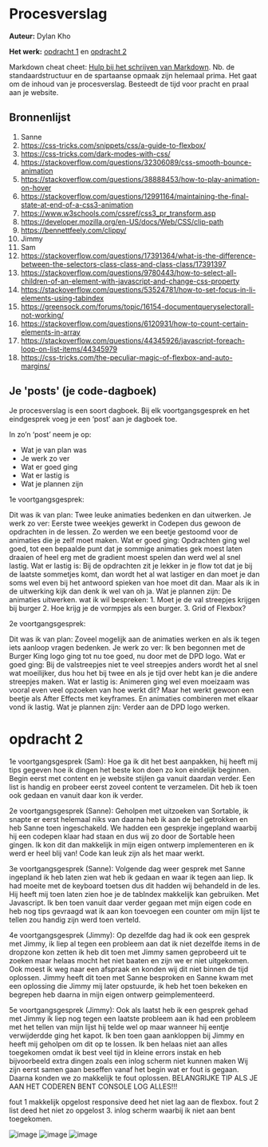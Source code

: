 # Procesverslag
**Auteur:** Dylan Kho

**Het werk:** [opdracht 1](opdracht1/index.html) en [opdracht 2](opdracht2/index.html)


Markdown cheat cheet: [Hulp bij het schrijven van Markdown](https://github.com/adam-p/markdown-here/wiki/Markdown-Cheatsheet). Nb. de standaardstructuur en de spartaanse opmaak zijn helemaal prima. Het gaat om de inhoud van je procesverslag. Besteedt de tijd voor pracht en praal aan je website.



## Bronnenlijst
1. Sanne
2. https://css-tricks.com/snippets/css/a-guide-to-flexbox/
3. https://css-tricks.com/dark-modes-with-css/
4. https://stackoverflow.com/questions/32306089/css-smooth-bounce-animation
5. https://stackoverflow.com/questions/38888453/how-to-play-animation-on-hover
6. https://stackoverflow.com/questions/12991164/maintaining-the-final-state-at-end-of-a-css3-animation
7. https://www.w3schools.com/cssref/css3_pr_transform.asp
8. https://developer.mozilla.org/en-US/docs/Web/CSS/clip-path
9. https://bennettfeely.com/clippy/
10. Jimmy
11. Sam
12. https://stackoverflow.com/questions/17391364/what-is-the-difference-between-the-selectors-class-class-and-class-class/17391397
13. https://stackoverflow.com/questions/9780443/how-to-select-all-children-of-an-element-with-javascript-and-change-css-property
14. https://stackoverflow.com/questions/53524781/how-to-set-focus-in-li-elements-using-tabindex
15. https://greensock.com/forums/topic/16154-documentqueryselectorall-not-working/
16. https://stackoverflow.com/questions/6120931/how-to-count-certain-elements-in-array
17. https://stackoverflow.com/questions/44345926/javascript-foreach-loop-on-list-items/44345979
18. https://css-tricks.com/the-peculiar-magic-of-flexbox-and-auto-margins/


## Je 'posts' (je code-dagboek)

Je procesverslag is een soort dagboek.
Bij elk voortgangsgesprek en het eindgesprek voeg je een ‘post’ aan je dagboek toe.

In zo’n ‘post’ neem je op:
- Wat je van plan was
- Je werk zo ver
- Wat er goed ging
- Wat er lastig is
- Wat je plannen zijn

1e voortgangsgesprek:

Dit was ik van plan: Twee leuke animaties bedenken en dan uitwerken.
Je werk zo ver:  Eerste twee weekjes gewerkt in Codepen dus gewoon de opdrachten in de lessen. Zo werden we een beetje gestoomd voor de animaties die je zelf moet maken.
Wat er goed ging:  Opdrachten ging wel goed, tot een bepaalde punt dat je sommige animaties gek moest laten draaien of heel erg met de gradient moest spelen dan werd wel al snel lastig.
Wat er lastig is: Bij de opdrachten zit je lekker in je flow tot dat je bij de laatste sommetjes komt, dan wordt het al wat lastiger en dan moet je dan soms wel even bij het antwoord spieken van hoe moet dit dan. Maar als ik in de uitwerking kijk dan denk ik wel van oh ja.
Wat je plannen zijn: De animaties uitwerken.
wat ik wil bespreken: 1. Moet je de val streepjes krijgen bij burger 2. Hoe krijg je de vormpjes als een burger. 3. Grid of Flexbox?

2e voortgangsgesprek:

Dit was ik van plan: Zoveel mogelijk aan de animaties werken en als ik tegen iets aanloop vragen bedenken.
Je werk zo ver: Ik ben begonnen met de Burger King logo ging tot nu toe goed, nu door met de DPD logo.
Wat er goed ging: Bij de valstreepjes niet te veel streepjes anders wordt het al snel wat moeilijker, dus hou het bij twee en als je tijd over hebt kan je die andere streepjes maken.
Wat er lastig is: Animeren ging wel even moeizaam was vooral even veel opzoeken van hoe werkt dit? Maar het werkt gewoon een beetje als After Effects met keyframes. En animaties combineren met elkaar vond ik lastig.
Wat je plannen zijn: Verder aan de DPD logo werken.

# opdracht 2
1e voortgangsgesprek (Sam):
Hoe ga ik dit het best aanpakken, hij heeft mij tips gegeven hoe ik dingen het beste kon doen zo kon eindelijk beginnen. Begin eerst met content en je website stijlen ga vanuit daardan verder. Een list is handig en probeer eerst zoveel content te verzamelen.
Dit heb ik toen ook gedaan en vanuit daar kon ik verder. 

2e voortgangsgesprek (Sanne):
Geholpen met uitzoeken van Sortable, ik snapte er eerst helemaal niks van daarna heb ik aan de bel getrokken en heb Sanne toen ingeschakeld. We hadden een gesprekje ingepland waarbij hij een codepen klaar had staan en dus wij zo door de Sortable heen gingen.
Ik kon dit dan makkelijk in mijn eigen ontwerp implementeren en ik werd er heel blij van! Code kan leuk zijn als het maar werkt. 

3e voortgangsgesprek (Sanne):
Volgende dag weer gesprek met Sanne ingepland ik heb laten zien wat heb ik gedaan en waar ik tegen aan liep. Ik had moeite met de keyboard toetsen dus dit hadden wij behandeld in de les. Hij heeft mij toen laten zien hoe je de tabIndex makkelijk kan gebruiken.
Met Javascript. Ik ben toen vanuit daar verder gegaan met mijn eigen code en heb nog tips gevraagd wat ik aan kon toevoegen een counter om mijn lijst te tellen zou handig zijn werd toen verteld.

4e voortgangsgesprek (Jimmy): 
Op dezelfde dag had ik ook een gesprek met Jimmy, ik liep al tegen een probleem aan dat ik niet dezelfde items in de dropzone kon zetten ik heb dit toen met Jimmy samen geprobeerd uit te zoeken maar helaas mocht het niet baaten en zijn we er niet uitgekomen.
Ook moest ik weg naar een afspraak en konden wij dit niet binnen de tijd oplossen. Jimmy heeft dit toen met Sanne besproken en Sanne kwam met een oplossing die Jimmy mij later opstuurde, ik heb het toen bekeken en begrepen heb daarna in mijn eigen ontwerp
geimplementeerd.

5e voortgangsgesprek (Jimmy):
Ook als laatst heb ik een gesprek gehad met Jimmy ik liep nog tegen een laatste probleem aan ik had een probleem met het tellen van mijn lijst hij telde wel op maar wanneer hij eentje verwijderdde ging het kapot. Ik ben toen gaan aankloppen bij Jimmy en heeft
mij geholpen om dit op te lossen. Ik ben helaas niet aan alles toegekomen omdat ik best veel tijd in kleine errors instak en heb bijvoorbeeld extra dingen zoals een inlog scherm niet kunnen maken Wij zijn eerst samen gaan beseffen vanaf het begin wat er fout is gegaan. Daarna konden we zo makkelijk te fout oplossen. BELANGRIJKE TIP ALS JE AAN HET CODEREN BENT CONSOLE LOG ALLES!!!
 

fout 1 makkelijk opgelost responsive deed het niet lag aan de flexbox.
fout 2 list deed het niet zo opgelost
3. inlog scherm waarbij ik niet aan bent toegekomen.

![image](https://user-images.githubusercontent.com/74244795/121052748-92724300-c7b2-11eb-8bcf-5b4a9687b725.png)
![image](https://user-images.githubusercontent.com/74244795/121052792-9dc56e80-c7b2-11eb-8faf-57c32bd1c001.png)
![image](https://user-images.githubusercontent.com/74244795/121052827-a61da980-c7b2-11eb-809a-875d2cc06ce6.png)



